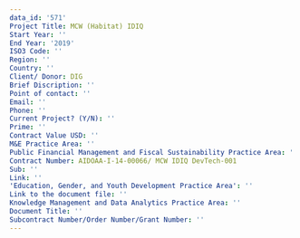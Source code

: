 ```yaml
---
data_id: '571'
Project Title: MCW (Habitat) IDIQ
Start Year: ''
End Year: '2019'
ISO3 Code: ''
Region: ''
Country: ''
Client/ Donor: DIG
Brief Discription: ''
Point of contact: ''
Email: ''
Phone: ''
Current Project? (Y/N): ''
Prime: ''
Contract Value USD: ''
M&E Practice Area: ''
Public Financial Management and Fiscal Sustainability Practice Area: ''
Contract Number: AIDOAA-I-14-00066/ MCW IDIQ DevTech-001
Sub: ''
Link: ''
'Education, Gender, and Youth Development Practice Area': ''
Link to the document file: ''
Knowledge Management and Data Analytics Practice Area: ''
Document Title: ''
Subcontract Number/Order Number/Grant Number: ''
---
```

